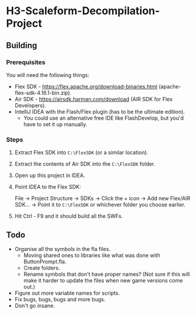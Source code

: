 # H3-Scaleform-Decompilation-Project

## Building
### Prerequisites
You will need the following things:
* Flex SDK - https://flex.apache.org/download-binaries.html (apache-flex-sdk-4.16.1-bin.zip).
* Air SDK - https://airsdk.harman.com/download (AIR SDK for Flex Developers).
* IntelliJ IDEA with the Flash/Flex plugin (has to be the ultimate edition).
  * You could use an alternative free IDE like FlashDevelop, but you'd have to set it up manually.

### Steps
1. Extract Flex SDK into `C:\FlexSDK` (or a similar location).
2. Extract the contents of Air SDK into the `C:\FlexSDK` folder.
3. Open up this project in IDEA.
4. Point IDEA to the Flex SDK:

   File -> Project Structure -> SDKs -> Click the + icon -> Add new Flex/AIR SDK... -> Point it to `C:\FlexSDK` or whichever folder you choose earlier.
5. Hit Ctrl - F9 and it should build all the SWFs.

## Todo
* Organise all the symbols in the fla files.
    * Moving shared ones to libraries like what was done with ButtonPrompt.fla.
    * Create folders.
    * Rename symbols that don't have proper names? (Not sure if this will make it harder to update the files when new game versions come out.)
* Figure out more variable names for scripts.
* Fix bugs, bugs, bugs and more bugs.
* Don't go insane.